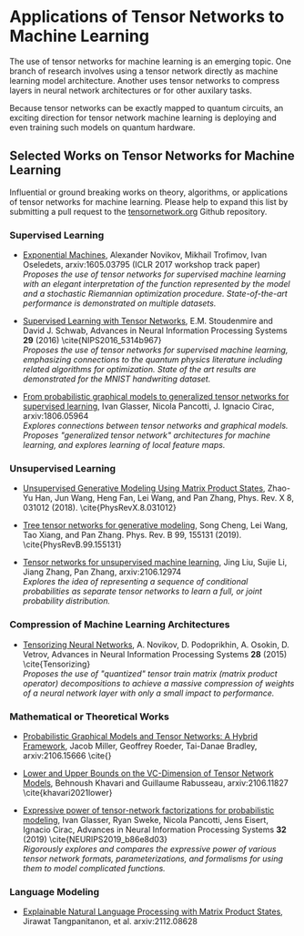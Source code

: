 # Applications of Tensor Networks to Machine Learning

The use of tensor networks for machine learning is an emerging topic. 
One branch of research involves using a tensor network directly as machine 
learning model architecture. Another uses tensor networks to compress layers in neural network
architectures or for other auxilary tasks.

Because tensor networks can be exactly mapped to quantum circuits, an exciting direction
for tensor network machine learning is deploying and even training such models
on quantum hardware.


## Selected Works on Tensor Networks for Machine Learning

Influential or ground breaking works on theory, algorithms, or applications of tensor networks for machine learning.
Please help to expand this list by submitting a pull request to the [tensornetwork.org](https://github.com/tensornetwork/tensornetwork.org) Github repository.

### Supervised Learning

- [Exponential Machines](https://arxiv.org/abs/1605.03795), Alexander Novikov, Mikhail Trofimov, Ivan Oseledets, arxiv:1605.03795 (ICLR 2017 workshop track paper) <br/>
  _Proposes the use of tensor networks for supervised machine learning with an elegant interpretation of the function represented by the model and a stochastic Riemannian optimization procedure. State-of-the-art performance is demonstrated on multiple datasets._

- [Supervised Learning with Tensor Networks](https://proceedings.neurips.cc/paper/2016/file/5314b9674c86e3f9d1ba25ef9bb32895-Paper.pdf), E.M. Stoudenmire and David J. Schwab, Advances in Neural Information Processing Systems **29** (2016) \cite{NIPS2016_5314b967} <br/>
  _Proposes the use of tensor networks for supervised machine learning, emphasizing connections to the quantum physics literature including related algorithms for optimization. State of the art results are demonstrated for the MNIST handwriting dataset._

- [From probabilistic graphical models to generalized tensor networks for supervised learning](https://arxiv.org/abs/1806.05964), Ivan Glasser, Nicola Pancotti, J. Ignacio Cirac, arxiv:1806.05964 <br/>
  _Explores connections between tensor networks and graphical models. Proposes "generalized tensor network" architectures for machine learning, and explores learning of local feature maps._

### Unsupervised Learning

- [Unsupervised Generative Modeling Using Matrix Product States](https://journals.aps.org/prx/abstract/10.1103/PhysRevX.8.031012), Zhao-Yu Han, Jun Wang, Heng Fan, Lei Wang, and Pan Zhang, Phys. Rev. X 8, 031012 (2018). \cite{PhysRevX.8.031012}

- [Tree tensor networks for generative modeling](https://journals.aps.org/prb/abstract/10.1103/PhysRevB.99.155131), Song Cheng, Lei Wang, Tao Xiang, and Pan Zhang. Phys. Rev. B 99, 155131 (2019). \cite{PhysRevB.99.155131}

- [Tensor networks for unsupervised machine learning](https://arxiv.org/abs/2106.12974), Jing Liu, Sujie Li, Jiang Zhang, Pan Zhang, arxiv:2106.12974 <br/>
  _Explores the idea of representing a sequence of conditional probabilities as separate tensor networks to learn a full, or joint probability distribution._


### Compression of Machine Learning Architectures 

- [Tensorizing Neural Networks](), A. Novikov, D. Podoprikhin, A. Osokin, D. Vetrov, Advances in Neural Information Processing Systems **28** (2015) \cite{Tensorizing} <br/>
  _Proposes the use of "quantized" tensor train matrix (matrix product operator) decompositions to achieve a massive compression of weights of a neural network layer with only a small impact to performance._



### Mathematical or Theoretical Works

- [Probabilistic Graphical Models and Tensor Networks: A Hybrid Framework](https://arxiv.org/abs/2106.15666), Jacob Miller, Geoffrey Roeder, Tai-Danae Bradley, arxiv:2106.15666  \cite{}

- [Lower and Upper Bounds on the VC-Dimension of Tensor Network Models](https://arxiv.org/abs/2106.11827), Behnoush Khavari and Guillaume Rabusseau, arxiv:2106.11827  \cite{khavari2021lower}

- [Expressive power of tensor-network factorizations for probabilistic modeling](https://papers.nips.cc/paper/2019/hash/b86e8d03fe992d1b0e19656875ee557c-Abstract.html), Ivan Glasser, Ryan Sweke, Nicola Pancotti, Jens Eisert, Ignacio Cirac, Advances in Neural Information Processing Systems **32** (2019) \cite{NEURIPS2019_b86e8d03} <br/>
  _Rigorously explores and compares the expressive power of various tensor network formats, parameterizations, and formalisms for using them to model complicated functions._


### Language Modeling

- [Explainable Natural Language Processing with Matrix Product States](https://arxiv.org/abs/2112.08628), Jirawat Tangpanitanon, et al. arxiv:2112.08628


